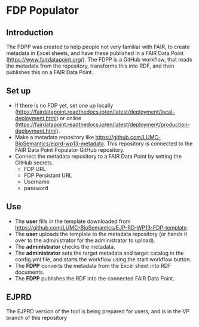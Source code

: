 # FDP Populator
## Introduction
The FDPP was created to help people not very familiar with FAIR, to create metadata in Excel sheets, and have these published in a FAIR Data Point (https://www.fairdatapoint.org/). The FDPP is a GitHub workflow, that reads the metadata from the repository, transforms this into RDF, and then publishes this on a FAIR Data Point.

## Set up
* If there is no FDP yet, set one up locally (https://fairdatapoint.readthedocs.io/en/latest/deployment/local-deployment.html) or online (https://fairdatapoint.readthedocs.io/en/latest/deployment/production-deployment.html).
* Make a metadata repository like https://github.com/LUMC-BioSemantics/ejprd-wp13-metadata. This repository is connected to the FAIR Data Point Populator GitHub repository.
* Connect the metadata repository to a FAIR Data Point by setting the GitHub secrets.
	* FDP URL
	* FDP Persistant URL
	* Username
	* password

## Use
* The **user** fills in the template downloaded from https://github.com/LUMC-BioSemantics/EJP-RD-WP13-FDP-template.
* The **user** uploads the template to the metadata repository (or hands it over to the administrator for the administrator to upload).
* The **administrator** checks the metadata.
* The **administrator** sets the target metadata and target catalog in the config.yml file, and starts the workflow using the start workflow button.
* The **FDPP** converts the metadata from the Excel sheet into RDF documents.
* The **FDPP** publishes the RDF into the connected FAIR Data Point.

## EJPRD
The EJPRD version of the tool is being prepared for users, and is in the VP branch of this repository

